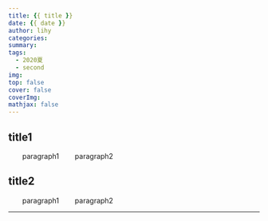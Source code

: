 ```yaml
---
title: {{ title }}
date: {{ date }}
author: lihy
categories:
summary:
tags:
  - 2020夏
  - second
img:
top: false
cover: false
coverImg:
mathjax: false
---
```


## title1

&emsp;&emsp;paragraph1
&emsp;&emsp;paragraph2

## title2

&emsp;&emsp;paragraph1
&emsp;&emsp;paragraph2

---